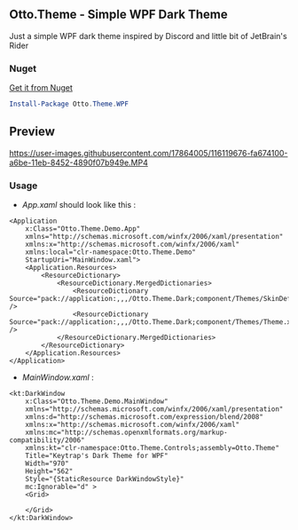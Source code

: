 ## Otto.Theme - Simple WPF Dark Theme

Just a simple WPF dark theme inspired by Discord and little bit of JetBrain's Rider


### Nuget

[Get it from Nuget](https://www.nuget.org/packages/Otto.Theme.WPF)

```Powershell
Install-Package Otto.Theme.WPF
```

## Preview

https://user-images.githubusercontent.com/17864005/116119676-fa674100-a6be-11eb-8452-4890f07b949e.MP4


### Usage

- *App.xaml* should look like this :

```xaml
<Application
    x:Class="Otto.Theme.Demo.App"
    xmlns="http://schemas.microsoft.com/winfx/2006/xaml/presentation"
    xmlns:x="http://schemas.microsoft.com/winfx/2006/xaml"
    xmlns:local="clr-namespace:Otto.Theme.Demo"
    StartupUri="MainWindow.xaml">
    <Application.Resources>
        <ResourceDictionary>
            <ResourceDictionary.MergedDictionaries>
                <ResourceDictionary Source="pack://application:,,,/Otto.Theme.Dark;component/Themes/SkinDefault.xaml" />
                <ResourceDictionary Source="pack://application:,,,/Otto.Theme.Dark;component/Themes/Theme.xaml" />
            </ResourceDictionary.MergedDictionaries>
        </ResourceDictionary>
    </Application.Resources>
</Application>
```

- *MainWindow.xaml* :

```xaml
<kt:DarkWindow
    x:Class="Otto.Theme.Demo.MainWindow"
    xmlns="http://schemas.microsoft.com/winfx/2006/xaml/presentation"
    xmlns:d="http://schemas.microsoft.com/expression/blend/2008"
    xmlns:x="http://schemas.microsoft.com/winfx/2006/xaml"
    xmlns:mc="http://schemas.openxmlformats.org/markup-compatibility/2006"
    xmlns:kt="clr-namespace:Otto.Theme.Controls;assembly=Otto.Theme"
    Title="Keytrap's Dark Theme for WPF"
    Width="970"
    Height="562"
    Style="{StaticResource DarkWindowStyle}"
    mc:Ignorable="d" >
    <Grid>

    </Grid>
</kt:DarkWindow>
```
